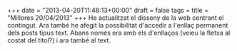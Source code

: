 +++
date = "2013-04-20T11:48:13+00:00"
draft = false
tags = 
title = "Millores 20/04/2013"
+++
He actualitzat el disseny de la web centrant el contingut. Ara també he afegit la possibilitat d'accedir a l'enllaç permanent dels posts tipus text. Abans només era amb els d'enllaços (veieu la fletxa al costat del títol?) i ara també al text. 